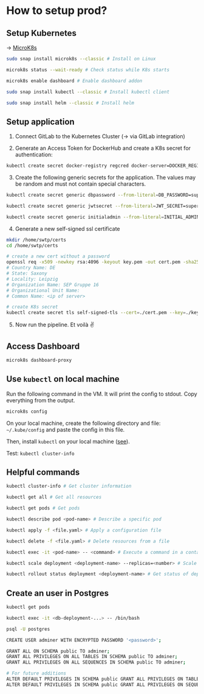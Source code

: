 # How to setup prod?

## Setup Kubernetes

-> [MicroK8s](https://microk8s.io/#install-microk8s)

```bash
sudo snap install microk8s --classic # Install on Linux

microk8s status --wait-ready # Check status while K8s starts

microk8s enable dashboard # Enable dashboard addon

sudo snap install kubectl --classic # Install kubectl client

sudo snap install helm --classic # Install helm
```

## Setup application

1. Connect GitLab to the Kubernetes Cluster (-> via GitLab integration)

2. Generate an Access Token for DockerHub and create a K8s secret for authentication:

```bash
kubectl create secret docker-registry regcred docker-server=DOCKER_REGISTRY_SERVER --docker-username=DOCKER_USER --docker-password=DOCKER_PASSWORD
```

3. Create the following generic secrets for the application. The values may be random and must not contain special characters.

```bash
kubectl create secret generic dbpassword --from-literal=DB_PASSWORD=supersecret

kubectl create secret generic jwtsecret --from-literal=JWT_SECRET=supersecret

kubectl create secret generic initialadmin --from-literal=INITIAL_ADMIN_PASSWORD=supersecret
```

4. Generate a new self-signed ssl certificate

```bash
mkdir /home/swtp/certs
cd /home/swtp/certs

# create a new cert without a password
openssl req -x509 -newkey rsa:4096 -keyout key.pem -out cert.pem -sha256 -days 365 -nodes 
# Country Name: DE
# State: Saxony
# Locality: Leipzig
# Organization Name: SEP Gruppe 16
# Organizational Unit Name: 
# Common Name: <ip of server>

# create K8s secret
kubectl create secret tls self-signed-tls --cert=./cert.pem --key=./key.pem
```

5. Now run the pipeline. Et voilà ✌️

## Access Dashboard

```bash
microk8s dashboard-proxy
```

## Use `kubectl` on local machine

Run the following command in the VM. It will print the config to stdout. Copy everything from the output.

```bash
microk8s config
```

On your local machine, create the following directory and file: `~/.kube/config` and paste the config in this file.

Then, install `kubectl` on your local machine ([see](https://kubernetes.io/docs/tasks/tools/#kubectl)).

Test: `kubectl cluster-info`

## Helpful commands

```bash
kubectl cluster-info # Get cluster information

kubectl get all # Get all resources

kubectl get pods # Get pods

kubectl describe pod <pod-name> # Describe a specific pod

kubectl apply -f <file.yaml> # Apply a configuration file

kubectl delete -f <file.yaml> # Delete resources from a file

kubectl exec -it <pod-name> -- <command> # Execute a command in a container

kubectl scale deployment <deployment-name> --replicas=<number> # Scale a deployment

kubectl rollout status deployment <deployment-name> # Get status of deployment
```

## Create an user in Postgres

```bash
kubectl get pods

kubectl exec -it <db-deployment-...> -- /bin/bash

psql -U postgres

CREATE USER adminer WITH ENCRYPTED PASSWORD '<password>';

GRANT ALL ON SCHEMA public TO adminer;
GRANT ALL PRIVILEGES ON ALL TABLES IN SCHEMA public TO adminer;
GRANT ALL PRIVILEGES ON ALL SEQUENCES IN SCHEMA public TO adminer;

# For future additions
ALTER DEFAULT PRIVILEGES IN SCHEMA public GRANT ALL PRIVILEGES ON TABLES TO adminer;
ALTER DEFAULT PRIVILEGES IN SCHEMA public GRANT ALL PRIVILEGES ON SEQUENCES TO adminer;
```